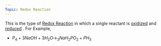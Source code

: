 ```yaml
---
Topic: Redox Reaction
---
```

This is the type of [Redox Reaction](Jee/Chemistry/Redox%20Reaction/Redox%20Reaction.md) in which a single reactant is [oxidized](Jee/Chemistry/Electrochemistry/Oxidation.md) and [reduced](Jee/Chemistry/Electrochemistry/Reduction.md) .
For Example,
- $P_{4} + 3NaOH + 3H_{2}O\to_{3}NaH_{2}PO_{2} + PH_{3}$
